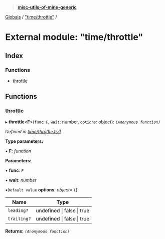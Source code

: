 > **[misc-utils-of-mine-generic](../README.md)**

[Globals](../globals.md) / ["time/throttle"](_time_throttle_.md) /

# External module: "time/throttle"

## Index

### Functions

* [throttle](_time_throttle_.md#throttle)

## Functions

###  throttle

▸ **throttle**<**F**>(`func`: `F`, `wait`: number, `options`: object): *`(Anonymous function)`*

*Defined in [time/throttle.ts:1](https://github.com/cancerberoSgx/misc-utils-of-mine/blob/ca10768/misc-utils-of-mine-generic/src/time/throttle.ts#L1)*

**Type parameters:**

▪ **F**: *function*

**Parameters:**

▪ **func**: *`F`*

▪ **wait**: *number*

▪`Default value`  **options**: *object*=  {}

Name | Type |
------ | ------ |
`leading?` | undefined \| false \| true |
`trailing?` | undefined \| false \| true |

**Returns:** *`(Anonymous function)`*